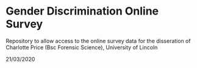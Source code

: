 # Gender Discrimination Online Survey

Repository to allow access to the online survey data for the disseration of Charlotte Price (Bsc Forensic Science), University of Lincoln



21/03/2020
